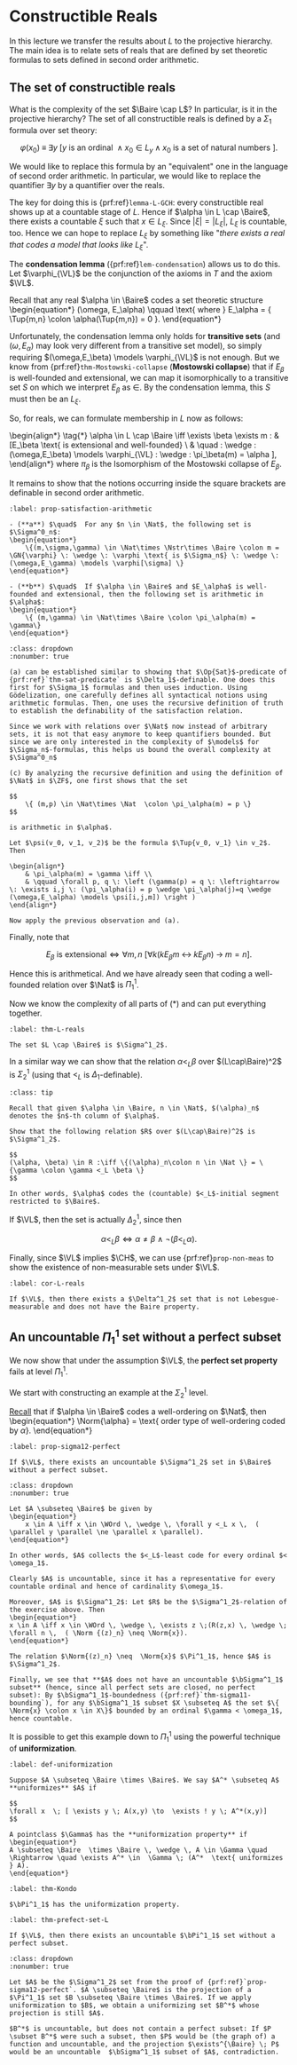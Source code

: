 # Constructible Reals

In this lecture we transfer the results about $L$ to the projective hierarchy. The main idea is to relate sets of reals that are defined by set theoretic formulas to sets defined in second order arithmetic.



## The set of constructible reals

What is the complexity of the set $\Baire \cap L$? In particular, is it in the projective hierarchy?
The set of all constructible reals is defined by a $\Sigma_1$ formula over set theory:

$$
   \varphi(x_0)	\; \equiv \; \exists y \; [y \text{ is an ordinal }  \; \wedge \; x_0 \in L_y \; \wedge \; x_0 \text{ is a set of natural numbers }  ].
$$

We would like to replace this formula by an "equivalent" one in the language of second order arithmetic. In particular, we would like to replace the quantifier $\exists y$ by a quantifier over the reals.

The key for doing this is {prf:ref}`lemma-L-GCH`: every constructible real shows up at a countable stage of $L$. Hence if $\alpha \in L \cap \Baire$, there exists a countable $\xi$ such that $x \in L_\xi$. Since $|\xi| = |L_\xi|$, $L_\xi$ is countable, too. Hence we can hope to replace $L_\xi$ by something like "*there exists a real that codes a model that looks like $L_\xi$*". 

The **condensation lemma** ({prf:ref}`lem-condensation`) allows us to do this. 
Let $\varphi_{\VL}$ be the conjunction of the axioms in $T$ and the axiom $\VL$. 

Recall that any real $\alpha \in \Baire$ codes a set theoretic structure
\begin{equation*}
	(\omega, E_\alpha) \qquad \text{ where } E_\alpha = \{ \Tup{m,n} \colon \alpha(\Tup{m,n}) =  0 \}.
\end{equation*}

Unfortunately, the condensation lemma only holds for **transitive sets** (and $(\omega, E_\alpha)$ may look very different from a transitive set model), so simply requiring $(\omega,E_\beta) \models \varphi_{\VL}$ is not enough. But we know from {prf:ref}`thm-Mostowski-collapse` (**Mostowski collapse**) that if $E_\beta$ is well-founded and extensional, we can map it isomorphically to a transitive set $S$ on which we interpret $E_\beta$ as $\in$. By the condensation lemma, this $S$ must then be an $L_\xi$.

So, for reals, we can formulate membership in $L$ now as follows:

\begin{align*} \tag{$*$}
	\alpha \in L \cap \Baire \iff \exists \beta \exists m \: & [E_\beta \text{ is  extensional and well-founded} \\ & \quad \: \wedge \: (\omega,E_\beta) \models \varphi_{\VL} \: \wedge \: \pi_\beta(m) = \alpha ],
\end{align*}
where $\pi_\beta$ is the Isomorphism of the Mostowski collapse of $E_\beta$.



It remains to show that the notions occurring inside the square brackets are definable in second order arithmetic.

```{prf:proposition}
:label: prop-satisfaction-arithmetic

- (**a**) $\quad$  For any $n \in \Nat$, the following set is $\Sigma^0_n$:
\begin{equation*}
    \{(m,\sigma,\gamma) \in \Nat\times \Nstr\times \Baire \colon m = \GN{\varphi} \: \wedge \: \varphi \text{ is $\Sigma_n$} \: \wedge \: (\omega,E_\gamma) \models \varphi[\sigma] \}
\end{equation*}

- (**b**) $\quad$  If $\alpha \in \Baire$ and $E_\alpha$ is well-founded and extensional, then the following set is arithmetic in $\alpha$:
\begin{equation*}
	\{ (m,\gamma) \in \Nat\times \Baire \colon \pi_\alpha(m) = \gamma\}
\end{equation*}
```

```{prf:proof}
:class: dropdown
:nonumber: true

(a) can be established similar to showing that $\Op{Sat}$-predicate of {prf:ref}`thm-sat-predicate` is $\Delta_1$-definable. One does this first for $\Sigma_1$ formulas and then uses induction. Using Gödelization, one carefully defines all syntactical notions using arithmetic formulas. Then, one uses the recursive definition of truth to establish the definability of the satisfaction relation. 

Since we work with relations over $\Nat$ now instead of arbitrary sets, it is not that easy anymore to keep quantifiers bounded. But since we are only interested in the complexity of $\models$ for $\Sigma_n$-formulas, this helps us bound the overall complexity at $\Sigma^0_n$

(c) By analyzing the recursive definition and using the definition of $\Nat$ in $\ZF$, one first shows that the set

$$
    \{ (m,p) \in \Nat\times \Nat  \colon \pi_\alpha(m) = p \}
$$
 
is arithmetic in $\alpha$. 

Let $\psi(v_0, v_1, v_2)$ be the formula $\Tup{v_0, v_1} \in v_2$. Then 

\begin{align*}
    & \pi_\alpha(m) = \gamma \iff \\ 
    & \qquad \forall p, q \: \left (\gamma(p) = q \: \leftrightarrow \: \exists i,j \: (\pi_\alpha(i) = p \wedge \pi_\alpha(j)=q \wedge (\omega,E_\alpha) \models \psi[i,j,m]) \right )
\end{align*}

Now apply the previous observation and (a).
```

Finally, note that

$$
	\text{$E_\beta$ is extensional} \iff \forall m,n \: [\forall k (k E_\beta m \; \leftrightarrow \; k E_\beta n) \; \to \; m=n ].
$$

Hence this is arithmetical. And we have already seen that coding a well-founded relation over $\Nat$ is $\Pi^1_1$.


Now we know the complexity of all parts of ($*$) and can put everything together.

```{prf:theorem}	
:label: thm-L-reals

The set $L \cap \Baire$ is $\Sigma^1_2$.
```

In a similar way we can show that the relation $\alpha <_L \beta$ over $(L\cap\Baire)^2$ is $\Sigma^1_2$ (using that $<_L$ is $\Delta_1$-definable). 

```{admonition} Exercise	
:class: tip

Recall that given $\alpha \in \Baire, n \in \Nat$, $(\alpha)_n$ denotes the $n$-th column of $\alpha$.

Show that the following relation $R$ over $(L\cap\Baire)^2$ is $\Sigma^1_2$.

$$
(\alpha, \beta) \in R :\iff \{(\alpha)_n\colon n \in \Nat \} = \{\gamma \colon \gamma <_L \beta \}
$$

In other words, $\alpha$ codes the (countable) $<_L$-initial segment restricted to $\Baire$.
```

If $\VL$, then the set is actually $\Delta^1_2$, since then 

$$
	\alpha <_L \beta \iff \alpha \neq \beta \: \wedge \: \neg(\beta <_L \alpha).
$$

Finally, since $\VL$ implies $\CH$, we can use {prf:ref}`prop-non-meas` to show the existence of non-measurable sets under $\VL$.

```{prf:corollary}	
:label: cor-L-reals

If $\VL$, then there exists a $\Delta^1_2$ set that is not Lebesgue-measurable and does not have the Baire property.
```


## An uncountable $\Pi^1_1$ set without a perfect subset

We now show that under the assumption $\VL$, the **perfect set property** fails at level $\Pi^1_1$.

We start with constructing an example at the $\Sigma^1_2$ level.

[Recall](sec-well-founded) that if $\alpha \in \Baire$ codes a well-ordering on $\Nat$, then
\begin{equation*}
	\Norm{\alpha} = \text{ order type of well-ordering coded by $\alpha$}.
\end{equation*}



```{prf:proposition}
:label: prop-sigma12-perfect

If $\VL$, there exists an uncountable $\Sigma^1_2$ set in $\Baire$ without a perfect subset.
```

```{prf:proof}
:class: dropdown
:nonumber: true

Let $A \subseteq \Baire$ be given by
\begin{equation*}
    x \in A \iff x \in \WOrd \, \wedge \, \forall y <_L x \,  ( \parallel y \parallel \ne \parallel x \parallel).
\end{equation*}

In other words, $A$ collects the $<_L$-least code for every ordinal $< \omega_1$.

Clearly $A$ is uncountable, since it has a representative for every countable ordinal and hence of cardinality $\omega_1$.

Moreover, $A$ is $\Sigma^1_2$: Let $R$ be the $\Sigma^1_2$-relation of the exercise above. Then
\begin{equation*}
x \in A \iff x \in \WOrd \, \wedge \, \exists z \;(R(z,x) \, \wedge \; \forall n \,  ( \Norm {(z)_n} \neq \Norm{x}).
\end{equation*}

The relation $\Norm{(z)_n} \neq  \Norm{x}$ $\Pi^1_1$, hence $A$ is $\Sigma^1_2$.

Finally, we see that **$A$ does not have an uncountable $\bSigma^1_1$ subset** (hence, since all perfect sets are closed, no perfect subset): By $\bSigma^1_1$-boundedness ({prf:ref}`thm-sigma11-bounding`), for any $\bSigma^1_1$ subset $X \subseteq A$ the set $\{ \Norm{x} \colon x \in X\}$ bounded by an ordinal $\gamma < \omega_1$, hence countable.
```

It is possible to get this example down to $\Pi^1_1$ using the powerful technique of **uniformization**. 

```{prf:definition}
:label: def-uniformization

Suppose $A \subseteq \Baire \times \Baire$. We say $A^* \subseteq A$ **uniformizes** $A$ if 

$$
\forall x  \; [ \exists y \; A(x,y) \to  \exists ! y \; A^*(x,y)]
$$

A pointclass $\Gamma$ has the **uniformization property** if 
\begin{equation*}
A \subseteq \Baire  \times \Baire \, \wedge \, A \in \Gamma \quad \Rightarrow \quad \exists A^* \in  \Gamma \; (A^*  \text{ uniformizes } A).
\end{equation*}
```

```{prf:theorem} Kondo
:label: thm-Kondo

$\bPi^1_1$ has the uniformization property.
```

```{prf:theorem} 
:label: thm-prefect-set-L

If $\VL$, then there exists an uncountable $\bPi^1_1$ set without a perfect subset.
```

```{prf:proof}
:class: dropdown
:nonumber: true

Let $A$ be the $\Sigma^1_2$ set from the proof of {prf:ref}`prop-sigma12-perfect`. $A \subseteq \Baire$ is the projection of a $\Pi^1_1$ set $B \subseteq \Baire \times \Baire$. If we apply uniformization to $B$, we obtain a uniformizing set $B^*$ whose projection is still $A$. 

$B^*$ is uncountable, but does not contain a perfect subset: If $P \subset B^*$ were such a subset, then $P$ would be (the graph of) a function and uncountable, and the projection $\exists^{\Baire} \; P$ would be an uncountable  $\bSigma^1_1$ subset of $A$, contradiction.
```
